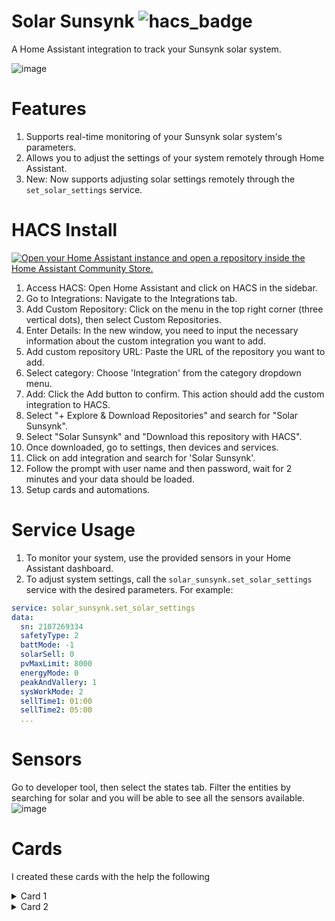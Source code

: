# Solar Sunsynk ![hacs_badge](https://img.shields.io/badge/HACS-Custom-41BDF5.svg?style=for-the-badge)

A Home Assistant integration to track your Sunsynk solar system.

![image](https://user-images.githubusercontent.com/109594480/233388451-6bad6329-64bc-42e0-b4e9-e63eb1ae4978.png)

# Features
1. Supports real-time monitoring of your Sunsynk solar system's parameters.
2. Allows you to adjust the settings of your system remotely through Home Assistant.
3. New: Now supports adjusting solar settings remotely through the `set_solar_settings` service.

# HACS Install

[![Open your Home Assistant instance and open a repository inside the Home Assistant Community Store.](https://my.home-assistant.io/badges/hacs_repository.svg)](https://my.home-assistant.io/redirect/hacs_repository/?owner=MorneSaunders360&repository=Solar-Sunsynk&category=plugin)

1. Access HACS: Open Home Assistant and click on HACS in the sidebar.
2. Go to Integrations: Navigate to the Integrations tab.
3. Add Custom Repository: Click on the menu in the top right corner (three vertical dots), then select Custom Repositories.
4. Enter Details: In the new window, you need to input the necessary information about the custom integration you want to add.
5. Add custom repository URL: Paste the URL of the repository you want to add.
6. Select category: Choose 'Integration' from the category dropdown menu.
7. Add: Click the Add button to confirm. This action should add the custom integration to HACS.
8. Select "+ Explore & Download Repositories" and search for "Solar Sunsynk".
9. Select "Solar Sunsynk" and "Download this repository with HACS".
10. Once downloaded, go to settings, then devices and services.
11. Click on add integration and search for 'Solar Sunsynk'.
12. Follow the prompt with user name and then password, wait for 2 minutes and your data should be loaded.
13. Setup cards and automations.

# Service Usage
1. To monitor your system, use the provided sensors in your Home Assistant dashboard.
2. To adjust system settings, call the `solar_sunsynk.set_solar_settings` service with the desired parameters. For example:

```yaml
service: solar_sunsynk.set_solar_settings
data:
  sn: 2107269334
  safetyType: 2
  battMode: -1
  solarSell: 0
  pvMaxLimit: 8000
  energyMode: 0
  peakAndVallery: 1
  sysWorkMode: 2
  sellTime1: 01:00
  sellTime2: 05:00
  ...
```

# Sensors
 Go to developer tool, then select the states tab. Filter the entities by searching for solar and you will be able to see all the sensors available.
 ![image](https://user-images.githubusercontent.com/109594480/233350555-f44916c6-9522-4cb0-9994-9d195711cd99.png)
 
# Cards
I created these cards with the help the following
    
<details>
  <summary>Card 1</summary>

[Code](examples/card1.yaml)  
![image](https://user-images.githubusercontent.com/109594480/233350917-932c02d2-3e9d-4982-a589-47d440dafd3b.png)
</details>

<details>
  <summary>Card 2</summary>

[Code](examples/card2.yaml)  
![image](https://user-images.githubusercontent.com/109594480/233388223-9298c90e-aa48-45d3-9a07-3ed51ac25265.png)
</details>
